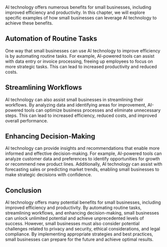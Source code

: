 

AI technology offers numerous benefits for small businesses, including improved efficiency and productivity. In this chapter, we will explore specific examples of how small businesses can leverage AI technology to achieve these benefits.

Automation of Routine Tasks
---------------------------

One way that small businesses can use AI technology to improve efficiency is by automating routine tasks. For example, AI-powered tools can assist with data entry or invoice processing, freeing up employees to focus on more strategic tasks. This can lead to increased productivity and reduced costs.

Streamlining Workflows
----------------------

AI technology can also assist small businesses in streamlining their workflows. By analyzing data and identifying areas for improvement, AI-powered tools can optimize business processes and eliminate unnecessary steps. This can lead to increased efficiency, reduced costs, and improved overall performance.

Enhancing Decision-Making
-------------------------

AI technology can provide insights and recommendations that enable more informed and effective decision-making. For example, AI-powered tools can analyze customer data and preferences to identify opportunities for growth or recommend new product lines. Additionally, AI technology can assist with forecasting sales or predicting market trends, enabling small businesses to make strategic decisions with confidence.

Conclusion
----------

AI technology offers many potential benefits for small businesses, including improved efficiency and productivity. By automating routine tasks, streamlining workflows, and enhancing decision-making, small businesses can unlock unlimited potential and achieve unprecedented levels of success. However, small businesses must also consider potential challenges related to privacy and security, ethical considerations, and legal compliance. By implementing appropriate strategies and best practices, small businesses can prepare for the future and achieve optimal results.
